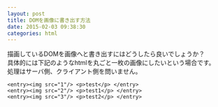 ```yaml
---
layout: post
title: DOMを画像に書き出す方法
date: 2015-02-03 09:38:30
categories: html
---
```

<p>描画しているDOMを画像へと書き出すにはどうしたら良いでしょうか？<br>
具体的には下記のようなhtmlを丸ごと一枚の画像にしたいという場合です。<br>
処理はサーバ側、クライアント側を問いません。</p>

<pre><code>&lt;entry&gt;&lt;img src="1"/&gt; &lt;p&gt;test&lt;/p&gt; &lt;/entry&gt;
&lt;entry&gt;&lt;img src="2"/&gt; &lt;p&gt;test1&lt;/p&gt; &lt;/entry&gt; 
&lt;entry&gt;&lt;img src="3"/&gt; &lt;p&gt;test2&lt;/p&gt; &lt;/entry&gt; 
</code></pre>

